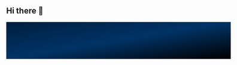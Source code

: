 ## Hi there 👋


<!--
**harshitjiandani/harshitjiandani** is a ✨ _special_ ✨ repository because its `README.md` (this file) appears on your GitHub profile.

Here are some ideas to get you started:

- 🔭 I’m currently working on ...
- 🌱 I’m currently learning ...
- 👯 I’m looking to collaborate on ...
- 🤔 I’m looking for help with ...
- 💬 Ask me about ...
- 📫 How to reach me: ...
- 😄 Pronouns: ...
- ⚡ Fun fact: ...
-->

<div style="width: 600px; height: 100px; overflow: hidden;">
  <img src="https://raw.githubusercontent.com/harshitjiandani/harshitjiandani/main/svgviewer-output.svg" style="width: 100%; height: 100%;>
</div>


  ![Snake animation](https://github.com/harshitjiandani/harshitjiandani/output/snake.svg)

###

<img src="https://raw.githubusercontent.com/harshitjiandani/harshitjiandani/output/snake.svg" alt="Snake animation" />

###
